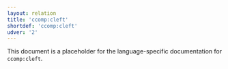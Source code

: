 ```yaml
---
layout: relation
title: 'ccomp:cleft'
shortdef: 'ccomp:cleft'
udver: '2'
---
```


This document is a placeholder for the language-specific documentation
for `ccomp:cleft`.

